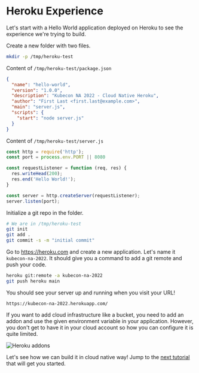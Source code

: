 # Heroku Experience

Let's start with a Hello World application deployed on Heroku to see the
experience we're trying to build.

Create a new folder with two files.

```bash
mkdir -p /tmp/heroku-test
```

Content of `/tmp/heroku-test/package.json`
```json
{
  "name": "hello-world",
  "version": "1.0.0",
  "description": "Kubecon NA 2022 - Cloud Native Heroku",
  "author": "First Last <first.last@example.com>",
  "main": "server.js",
  "scripts": {
    "start": "node server.js"
  }
}
```

Content of `/tmp/heroku-test/server.js`
```javascript
const http = require('http');
const port = process.env.PORT || 8080

const requestListener = function (req, res) {
  res.writeHead(200);
  res.end('Hello World!');
}

const server = http.createServer(requestListener);
server.listen(port);
```

Initialize a git repo in the folder.
```bash
# We are in /tmp/heroku-test
git init
git add .
git commit -s -m "initial commit"
```

Go to https://heroku.com and create a new application. Let's name it
`kubecon-na-2022`. It should give you a command to add a git remote and push
your code.
```bash
heroku git:remote -a kubecon-na-2022
git push heroku main
```

You should see your server up and running when you visit your URL!
```
https://kubecon-na-2022.herokuapp.com/
```

If you want to add cloud infrastructure like a bucket, you need to add an addon
and use the given environment variable in your application. However, you don't
get to have it in your cloud account so how you can configure it is quite limited.

![Heroku addons](assets/heroku-addons.png)

Let's see how we can build it in cloud native way! Jump to the [next tutorial](01-install.md)
that will get you started.
